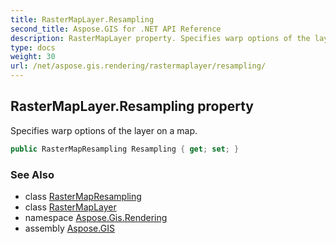 ```yaml
---
title: RasterMapLayer.Resampling
second_title: Aspose.GIS for .NET API Reference
description: RasterMapLayer property. Specifies warp options of the layer on a map.
type: docs
weight: 30
url: /net/aspose.gis.rendering/rastermaplayer/resampling/
---
```

## RasterMapLayer.Resampling property

Specifies warp options of the layer on a map.

```csharp
public RasterMapResampling Resampling { get; set; }
```

### See Also

* class [RasterMapResampling](../../rastermapresampling/)
* class [RasterMapLayer](../)
* namespace [Aspose.Gis.Rendering](../../rastermaplayer/)
* assembly [Aspose.GIS](../../../)


